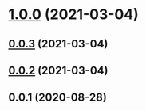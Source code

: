 <a name="1.0.0"></a>
# [1.0.0](https://github.com/achingbrain/wherearewe/compare/v0.0.3...v1.0.0) (2021-03-04)



<a name="0.0.3"></a>
## [0.0.3](https://github.com/achingbrain/wherearewe/compare/v0.0.2...v0.0.3) (2021-03-04)



<a name="0.0.2"></a>
## [0.0.2](https://github.com/achingbrain/wherearewe/compare/v0.0.1...v0.0.2) (2021-03-04)



<a name="0.0.1"></a>
## 0.0.1 (2020-08-28)



